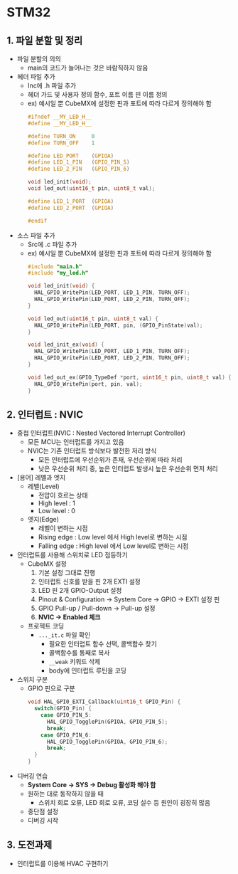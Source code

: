 # STM32
## 1. 파일 분할 및 정리
* 파일 분할의 의의
  * main의 코드가 늘어나는 것은 바람직하지 않음
* 헤더 파일 추가
  * Inc에 .h 파일 추가
  * 헤더 가드 및 사용자 정의 함수, 포트 이름 핀 이름 정의
  * ex) 예시일 뿐 CubeMX에 설정한 핀과 포트에 따라 다르게 정의해야 함
    ```c
    #ifndef __MY_LED_H__
    #define __MY_LED_H__

    #define TURN_ON     0
    #define TURN_OFF    1

    #define LED_PORT    (GPIOA)
    #define LED_1_PIN   (GPIO_PIN_5)
    #define LED_2_PIN   (GPIO_PIN_6)

    void led_init(void);
    void led_out(uint16_t pin, uint8_t val);

    #define LED_1_PORT  (GPIOA)
    #define LED_2_PORT  (GPIOA)

    #endif
    ```
* 소스 파일 추가
  * Src에 .c 파일 추가
  * ex) 예시일 뿐 CubeMX에 설정한 핀과 포트에 따라 다르게 정의해야 함
    ```c
    #include "main.h"
    #include "my_led.h"

    void led_init(void) {
      HAL_GPIO_WritePin(LED_PORT, LED_1_PIN, TURN_OFF);
      HAL_GPIO_WritePin(LED_PORT, LED_2_PIN, TURN_OFF);
    }

    void led_out(uint16_t pin, uint8_t val) {
      HAL_GPIO_WritePin(LED_PORT, pin, (GPIO_PinState)val);
    }

    void led_init_ex(void) {
      HAL_GPIO_WritePin(LED_PORT, LED_1_PIN, TURN_OFF);
      HAL_GPIO_WritePin(LED_PORT, LED_2_PIN, TURN_OFF);
    }

    void led_out_ex(GPIO_TypeDef *port, uint16_t pin, uint8_t val) {
      HAL_GPIO_WritePin(port, pin, val);
    }
    ```
## 2. 인터럽트 : NVIC
* 중첩 인터럽트(NVIC : Nested Vectored Interrupt Controller)
  * 모든 MCU는 인터럽트를 가지고 있음
  * NVIC는 기존 인터럽트 방식보다 발전한 저리 방식
    * 모든 인터럽트에 우선순위가 존재, 우선순위에 따라 처리
    * 낮은 우선순위 처리 중, 높은 인터럽트 발생시 높은 우선순위 먼저 처리
* [용어] 레벨과 엣지
  * 레벨(Level)
    * 전압이 흐르는 상태
    * High level : 1
    * Low level : 0
  * 엣지(Edge)
    * 레벨이 변하는 시점
    * Rising edge : Low level 에서 High level로 변하는 시점
    * Falling edge : High level 에서 Low level로 변하는 시점
* 인터럽트를 사용해 스위치로 LED 점등하기
  * CubeMX 설정
    1. 기본 설정 그대로 진행
    2. 인터럽트 신호를 받을 핀 2개 EXTI 설정
    3. LED 핀 2개 GPIO-Output 설정
    4. Pinout & Configuration -> System Core -> GPIO -> EXTI 설정 핀
    5. GPIO Pull-up / Pull-down -> Pull-up 설정
    6. __NVIC -> Enabled 체크__
  * 프로젝트 코딩
    * `..._it.c` 파일 확인
      * 필요한 인터럽트 함수 선택, 콜백함수 찾기
      * 콜백함수를 통째로 복사
      * `__weak` 키워드 삭제
      * body에 인터럽트 루틴을 코딩
* 스위치 구분
  * GPIO 핀으로 구분
    ```c
    void HAL_GPI0_EXTI_Callback(uint16_t GPIO_Pin) {
      switch(GPIO_Pin) {
        case GPIO_PIN_5:
          HAL_GPIO_TogglePin(GPIOA, GPIO_PIN_5);
          break;
        case GPIO_PIN_6:
          HAL_GPIO_TogglePin(GPIOA, GPIO_PIN_6);
          break;
      }
    }
    ```
* 디버깅 연습
  * __System Core -> SYS -> Debug 활성화 해야 함__
  * 원하는 대로 동작하지 않을 때
    * 스위치 회로 오류, LED 회로 오류, 코딩 실수 등 원인이 굉장히 많음
  * 중단점 설정
  * 디버깅 시작

## 3. 도전과제
* 인터럽트를 이용해 HVAC 구현하기